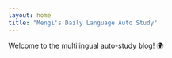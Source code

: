 ```yaml
---
layout: home
title: "Mengi's Daily Language Auto Study"
---
```


Welcome to the multilingual auto-study blog! 🌍
